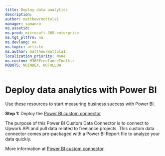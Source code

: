 ```yaml
---
title: Deploy data analytics
description:  
author: matthewrmottola1
manager: samanro
ms.assetid: 
ms.prod: microsoft-365-enterprise
ms.tgt_pltfrm: na
ms.devlang: na
ms.topic: article
ms.author: matthewrmottola1
localization_priority: None 
ms.custom: M365FreelanceToolkit
ROBOTS: NOINDEX, NOFOLLOW
---
```

Deploy data analytics with Power BI
=========================================

Use these resources to start measuring business success with Power BI.

**Step 1:** Deploy the [Power BI custom connector](https://github.com/upwork/powerbi-upwork)

The purpose of this Power BI Custom Data Connector is to connect to Upwork API and pull data related to freelance projects. This custom data connector comes pre-packaged with a Power BI Report file to analyze your data quickly. 

More information at [Power BI custom connector](https://github.com/upwork/powerbi-upwork).  

